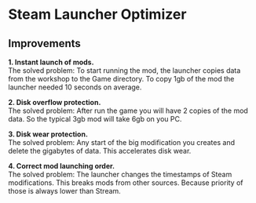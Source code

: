 # Steam Launcher Optimizer
## Improvements
**1. Instant launch of mods.**  
The solved problem: To start running the mod, the launcher copies data from the workshop to the Game directory. To copy 1gb of the mod the launcher needed 10 seconds on average.

**2. Disk overflow protection.**  
The solved problem: After run the game you will have 2 copies of the mod data. So the typical 3gb mod will take 6gb on you PC.

**3. Disk wear protection.**  
The solved problem: Any start of the big modification you creates and delete the gigabytes of data. This accelerates disk wear.

**4. Correct mod launching order.**  
The solved problem: The launcher changes the timestamps of Steam modifications. This breaks mods from other sources. Because priority of those is always lower than Stream.

